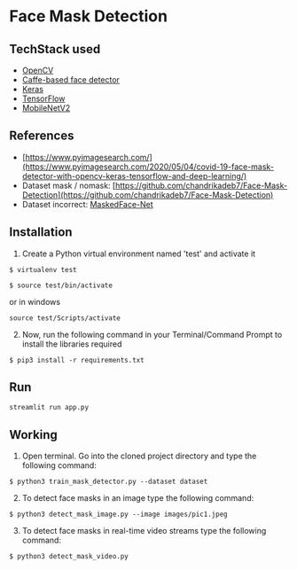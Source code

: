 # Face Mask Detection

## TechStack used

- [OpenCV](https://opencv.org/)
- [Caffe-based face detector](https://caffe.berkeleyvision.org/)
- [Keras](https://keras.io/)
- [TensorFlow](https://www.tensorflow.org/)
- [MobileNetV2](https://arxiv.org/abs/1801.04381)

## References
* [https://www.pyimagesearch.com/](https://www.pyimagesearch.com/2020/05/04/covid-19-face-mask-detector-with-opencv-keras-tensorflow-and-deep-learning/)
* Dataset mask / nomask: [https://github.com/chandrikadeb7/Face-Mask-Detection](https://github.com/chandrikadeb7/Face-Mask-Detection)
* Dataset incorrect: [MaskedFace-Net](https://github.com/cabani/MaskedFace-Net)

## Installation
1. Create a Python virtual environment named 'test' and activate it
```
$ virtualenv test
```
```
$ source test/bin/activate
```
or in windows
```
source test/Scripts/activate
```

2. Now, run the following command in your Terminal/Command Prompt to install the libraries required
```
$ pip3 install -r requirements.txt
```
## Run
```
streamlit run app.py
```

## Working

1. Open terminal. Go into the cloned project directory and type the following command:
```
$ python3 train_mask_detector.py --dataset dataset
```

2. To detect face masks in an image type the following command: 
```
$ python3 detect_mask_image.py --image images/pic1.jpeg
```

3. To detect face masks in real-time video streams type the following command:
```
$ python3 detect_mask_video.py 
```